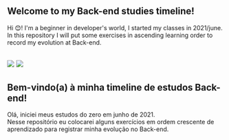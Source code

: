 ## Welcome to my Back-end studies timeline!

Hi :blush:! I'm a beginner in developer's world, I started my classes in 2021/june.  
In this repository I will put some exercises in ascending learning order to record my evolution at Back-end.

<img src="https://img.shields.io/badge/Node.js-339933?style=for-the-badge&logo=nodedotjs&logoColor=white"> <img src="https://img.shields.io/badge/PostgreSQL-316192?style=for-the-badge&logo=postgresql&logoColor=white">
---

## Bem-vindo(a) à minha timeline de estudos Back-end!

Olá, iniciei meus estudos do zero em junho de 2021.   
Nesse repositório eu colocarei alguns exercícios em ordem crescente de aprendizado para registrar minha evolução no Back-end.
